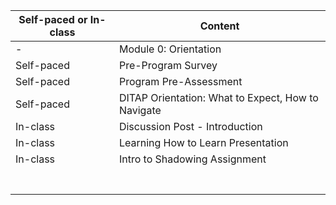 | Self-paced or In-class | Content                                            |
|------------------------|----------------------------------------------------|
| -                      | Module 0: Orientation                              |
| Self-paced             | Pre-Program Survey                                 |
| Self-paced             | Program Pre-Assessment                             |
| Self-paced             | DITAP Orientation: What to Expect, How to Navigate |
| In-class               | Discussion Post - Introduction                     |
| In-class               | Learning How to Learn Presentation                 |
| In-class               | Intro to Shadowing Assignment                      |
|                        |                                                    |
|                        |                                                    |
|                        |                                                    |
|                        |                                                    |
|                        |                                                    |
|                        |                                                    |
|                        |                                                    |
